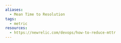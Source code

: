 ```yaml
---
aliases:
  - Mean Time to Resolution
tags:
  - metric
resources:
  - https://newrelic.com/devops/how-to-reduce-mttr
---
```


